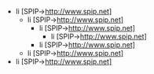 - li [SPIP->http://www.spip.net]
  - li [SPIP->http://www.spip.net]
    - li [SPIP->http://www.spip.net]
      - li [SPIP->http://www.spip.net]
    - li [SPIP->http://www.spip.net]
  - li [SPIP->http://www.spip.net]
- li [SPIP->http://www.spip.net]